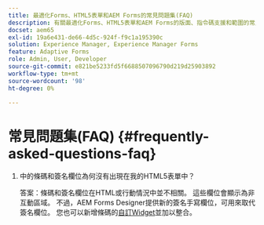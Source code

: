 ```yaml
---
title: 最適化Forms、HTML5表單和AEM Forms的常見問題集(FAQ)
description: 有關最適化Forms、HTML5表單和AEM Forms的版面、指令碼支援和範圍的常見問題集(FAQ)。
docset: aem65
exl-id: 19a6e431-de66-4d5c-924f-f9c1a195390c
solution: Experience Manager, Experience Manager Forms
feature: Adaptive Forms
role: Admin, User, Developer
source-git-commit: e821be5233fd5f6688507096790d219d25903892
workflow-type: tm+mt
source-wordcount: '98'
ht-degree: 0%

---
```


# 常見問題集(FAQ) {#frequently-asked-questions-faq}

1. 中的條碼和簽名欄位為何沒有出現在我的HTML5表單中？

   答案：條碼和簽名欄位在HTML或行動情況中並不相關。 這些欄位會顯示為非互動區域。 不過，AEM Forms Designer提供新的簽名手寫欄位，可用來取代簽名欄位。 您也可以新增條碼的[自訂Widget](../../forms/using/custom-widgets.md)並加以整合。
